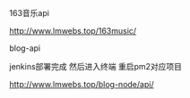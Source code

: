 163音乐api 

http://www.lmwebs.top/163music/

blog-api



jenkins部署完成  然后进入终端  重启pm2对应项目

http://www.lmwebs.top/blog-node/api/

